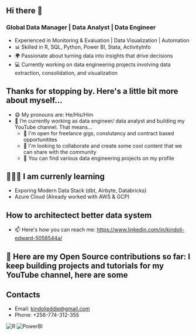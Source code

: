 ## Hi there 👋 

### Global Data Manager | Data Analyst | Data Engineer 
- Experienced in Monitoring & Evaluation | Data Visualization | Automation
-  📊 Skilled in R, SQL, Python, Power BI, Stata, ActivityInfo
- 🌍 Passionate about turning data into insights that drive decisions
- 💻 Currently working on data engineering projects involving data extraction, consolidation, and visualization
  

## Thanks for stopping by. Here's a little bit more about myself...
- 😄 My pronouns are: He/His/Him
- 🔭 I’m currently working as  data engineer/ data analyst and building my YouTube channel. That means...
  -  👯 I'm open for freelance gigs, conslutancy and contract based opportunitites
  - 💬 I'm looking to collaborate and create some cool content that we can share with the community
  -  🤘 You can find various data engineering projects on my profile
## 🧑🏻‍🏫 I am currenly learning
- Exporing Modern Data Stack (dbt, Airbyte, Databricks)
 - Azure Cloud (Already worked with AWS & GCP)
## How to architectect better data system
- 📫 Here's how you can reach me:  https://www.linkedin.com/in/kindoli-edward-5058544a/
## 🤘 Here are my Open Source contributions so far: I keep building projects and tutorials for my YouTube channel, here are some

## Contacts
- Email: kindolieddie@gmail.com
- Phone: +256-774-312-355
  
![R](https://img.shields.io/badge/R-276DC3?style=for-the-badge&logo=r&logoColor=white)
![PowerBI](https://img.shields.io/badge/PowerBI-F2C811?style=for-the-badge&logo=powerbi&logoColor=black)

